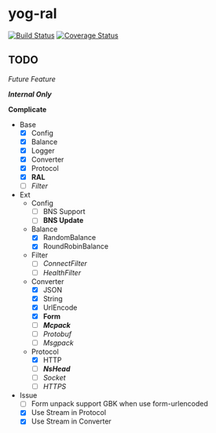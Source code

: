 yog-ral
===========

[![Build Status](https://travis-ci.org/fex-team/yog-ral.svg?branch=master)](https://travis-ci.org/fex-team/yog-ral)
[![Coverage Status](https://coveralls.io/repos/fex-team/yog-ral/badge.png)](https://coveralls.io/r/fex-team/yog-ral)

## TODO

*Future Feature*

***Internal Only***

**Complicate**

- Base
    - [X] Config
    - [X] Balance
    - [X] Logger
    - [X] Converter
    - [X] Protocol
    - [X] **RAL**
    - [ ] *Filter*
- Ext
    - Config
        - [ ] BNS Support
        - [ ] **BNS Update**
    - Balance
        - [X] RandomBalance
        - [X] RoundRobinBalance
    - Filter
        - [ ] *ConnectFilter*
        - [ ] *HealthFilter*
    - Converter
        - [X] JSON
        - [X] String
        - [X] UrlEncode
        - [X] **Form**
        - [ ] ***Mcpack***
        - [ ] *Protobuf*
        - [ ] *Msgpack*
    - Protocol
        - [X] HTTP
        - [ ] ***NsHead***
        - [ ] *Socket*
        - [ ] *HTTPS*
- Issue
    - [ ] Form unpack support GBK when use form-urlencoded
    - [X] Use Stream in Protocol
    - [X] Use Stream in Converter